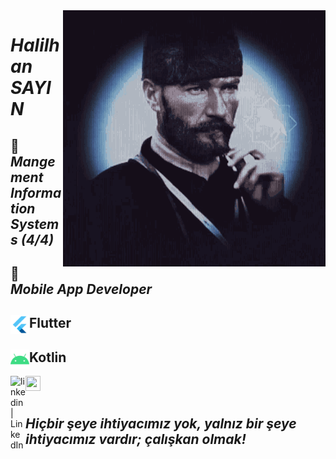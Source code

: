 <img align="right" alt="GIF" src="https://github.com/HalilhanSAYIN/HalilhanSAYIN/blob/main/o7.gif" width="420" height="410" />


#  ***Halilhan SAYIN***

## 🏫 *Mangement Information Systems (4/4)* 
## 📱  *Mobile App Developer*
## Flutter <img align="left" alt="Flutter" width="30px" src="https://raw.githubusercontent.com/github/explore/cebd63002168a05a6a642f309227eefeccd92950/topics/flutter/flutter.png" />
## Kotlin <img align="left" alt="Android" width="30px" src="https://raw.githubusercontent.com/github/explore/80688e429a7d4ef2fca1e82350fe8e3517d3494d/topics/android/android.png" />

[<img align="left" alt="linkedin | LinkedIn" width="24px" src="https://cdn.jsdelivr.net/npm/simple-icons@v4/icons/linkedin.svg" />][linkedin][<img align="left" height="24" width="24" src="https://cdn.jsdelivr.net/npm/simple-icons@v4/icons/gmail.svg" />][gmail]


<br />

[linkedin]: https://www.linkedin.com/in/halilhan-say%C4%B1n-577912229/
[gmail]: mailto:dev.halilhansayin@gmail.com

<br />


## *Hiçbir şeye ihtiyacımız yok, yalnız bir şeye ihtiyacımız vardır; çalışkan olmak!*




<!---
HalilhanSAYIN/HalilhanSAYIN is a ✨ special ✨ repository because its `README.md` (this file) appears on your GitHub profile.
You can click the Preview link to take a look at your changes.
--->
